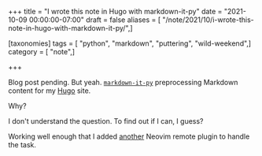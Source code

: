 +++
title = "I wrote this note in Hugo with markdown-it-py"
date = "2021-10-09 00:00:00-07:00"
draft = false
aliases = [ "/note/2021/10/i-wrote-this-note-in-hugo-with-markdown-it-py/",]

[taxonomies]
tags = [ "python", "markdown", "puttering", "wild-weekend",]
category = [ "note",]

+++

[markdown-it-py]: https://markdown-it-py.readthedocs.io/en/latest/index.html
[hugo]: https://gohugo.io
[another]: /post/2021/08/trying-a-thing-with-neovim/

Blog post pending. But yeah. [`markdown-it-py`][markdown-it-py] preprocessing
Markdown content for my [Hugo][hugo] site.

Why?

I don't understand the question. To find out if I can, I guess?

Working well enough that I added [another][] Neovim remote plugin to handle the
task.